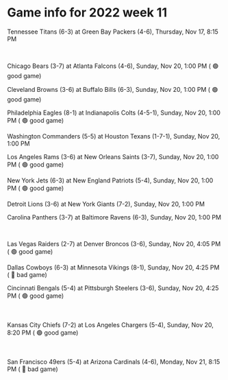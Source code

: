 # Game info for 2022 week 11

Tennessee Titans (6-3) at Green Bay Packers (4-6), Thursday, Nov 17, 8:15 PM


<br/>

Chicago Bears (3-7) at Atlanta Falcons (4-6), Sunday, Nov 20, 1:00 PM (	:green_circle: good game)

Cleveland Browns (3-6) at Buffalo Bills (6-3), Sunday, Nov 20, 1:00 PM (	:green_circle: good game)

Philadelphia Eagles (8-1) at Indianapolis Colts (4-5-1), Sunday, Nov 20, 1:00 PM (	:green_circle: good game)

Washington Commanders (5-5) at Houston Texans (1-7-1), Sunday, Nov 20, 1:00 PM

Los Angeles Rams (3-6) at New Orleans Saints (3-7), Sunday, Nov 20, 1:00 PM (	:green_circle: good game)

New York Jets (6-3) at New England Patriots (5-4), Sunday, Nov 20, 1:00 PM (	:green_circle: good game)

Detroit Lions (3-6) at New York Giants (7-2), Sunday, Nov 20, 1:00 PM

Carolina Panthers (3-7) at Baltimore Ravens (6-3), Sunday, Nov 20, 1:00 PM


<br/>

Las Vegas Raiders (2-7) at Denver Broncos (3-6), Sunday, Nov 20, 4:05 PM (	:green_circle: good game)

Dallas Cowboys (6-3) at Minnesota Vikings (8-1), Sunday, Nov 20, 4:25 PM (	:red_circle: bad game)

Cincinnati Bengals (5-4) at Pittsburgh Steelers (3-6), Sunday, Nov 20, 4:25 PM (	:green_circle: good game)


<br/>

Kansas City Chiefs (7-2) at Los Angeles Chargers (5-4), Sunday, Nov 20, 8:20 PM (	:green_circle: good game)


<br/>

San Francisco 49ers (5-4) at Arizona Cardinals (4-6), Monday, Nov 21, 8:15 PM (	:red_circle: bad game)

